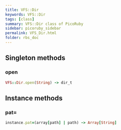```yaml
---
title: VFS::Dir
keywords: VFS::Dir
tags: [class]
summary: VFS::Dir class of PicoRuby
sidebar: picoruby_sidebar
permalink: VFS_Dir.html
folder: rbs_doc
---
```

## Singleton methods
### open

```ruby
VFS::Dir.open(String) -> dir_t
```
## Instance methods
### pat=

```ruby
instance.pat=(array[path] | path) -> Array[String]
```
